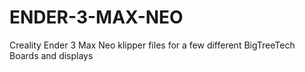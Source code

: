 # ENDER-3-MAX-NEO
Creality Ender 3 Max Neo klipper files for a few different BigTreeTech Boards and displays
